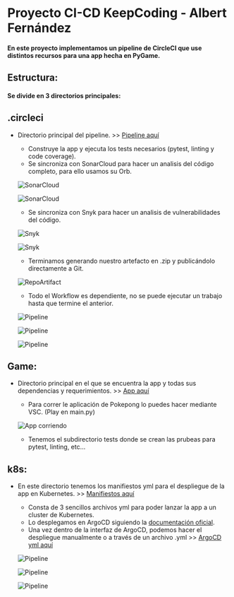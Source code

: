 # Proyecto CI-CD KeepCoding - Albert Fernández

#### En este proyecto implementamos un pipeline de CircleCI que use distintos recursos para una app hecha en PyGame.

## Estructura: 
#### Se divide en 3 directorios principales:
## .circleci
 - Directorio principal del pipeline. >> [Pipeline aquí](.circleci)

    -  Construye la app y ejecuta los tests necesarios (pytest, linting y code coverage).
    -  Se sincroniza con SonarCloud para hacer un analisis del código completo, para ello usamos su Orb.

    ![SonarCloud](Screenshots/sonarcloud1.jpg)
    
    ![SonarCloud](Screenshots/sonarcloud2.jpg)
    
    -  Se sincroniza con Snyk para hacer un analisis de vulnerabilidades del código.
    
    ![Snyk](Screenshots/snyk1.jpg)
    
    ![Snyk](Screenshots/snyk2.jpg)
    
    -  Terminamos generando nuestro artefacto en .zip y publicándolo directamente a Git.
    
    ![RepoArtifact](Screenshots/artifact-repo.jpg)
    
    -  Todo el Workflow es dependiente, no se puede ejecutar un trabajo hasta que termine el anterior.

    ![Pipeline](Screenshots/pipeline1.jpg)
    
    ![Pipeline](Screenshots/pipeline2.jpg)
    
    ![Pipeline](Screenshots/pipeline3.jpg)

## Game: 
- Directorio principal en el que se encuentra la app y todas sus dependencias y requerimientos. >> [App aquí](Game)
    -  Para correr le aplicación de Pokepong lo puedes hacer mediante VSC. (Play en main.py)

    ![App corriendo](Screenshots/app-pokepong.jpg)

    -  Tenemos el subdirectorio tests donde se crean las prubeas para pytest, linting, etc...

## k8s: 
- En este directorio tenemos los manifiestos yml para el despliegue de la app en Kubernetes. >> [Manifiestos aquí](k8s)
    - Consta de 3 sencillos archivos yml para poder lanzar la app a un cluster de Kubernetes.
    - Lo desplegamos en ArgoCD siguiendo la [documentación oficial](https://argo-cd.readthedocs.io/en/stable/cli_installation/).
    - Una vez dentro de la interfaz de ArgoCD, podemos hacer el despliegue manualmente o a través de un archivo .yml >> [ArgoCD yml aquí](k8s\argocd\pong-app.yml)

    ![Pipeline](Screenshots/argocd.jpg)

    ![Pipeline](Screenshots/argocd2.jpg)

    ![Pipeline](Screenshots/argocd3.jpg)
